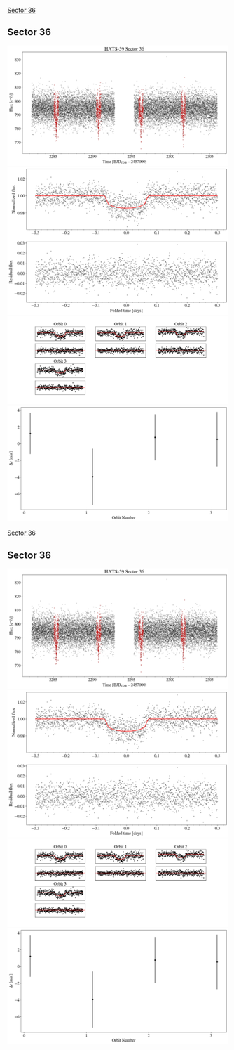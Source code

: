 [Sector 36](#sector36)

<a name = "sector36"></a>
## Sector 36
![alt text](/tt/HATS-59_Sector_36/HATS-59_Sector_36_a_TimeSeries.png)
![alt text](/tt/HATS-59_Sector_36/HATS-59_Sector_36_b_FoldedLightCurve.png)
![alt text](/tt/HATS-59_Sector_36/HATS-59_Sector_36_b_IndividualTransitsWithFit.png)
![alt text](/tt/HATS-59_Sector_36/HATS-59_Sector_36_c_TimingResiduals.png)

[Sector 36](#sector36)

<a name = "sector36"></a>
## Sector 36
![alt text](/tt/HATS-59_Sector_36/HATS-59_Sector_36_a_TimeSeries.png)
![alt text](/tt/HATS-59_Sector_36/HATS-59_Sector_36_b_FoldedLightCurve.png)
![alt text](/tt/HATS-59_Sector_36/HATS-59_Sector_36_b_IndividualTransitsWithFit.png)
![alt text](/tt/HATS-59_Sector_36/HATS-59_Sector_36_c_TimingResiduals.png)

